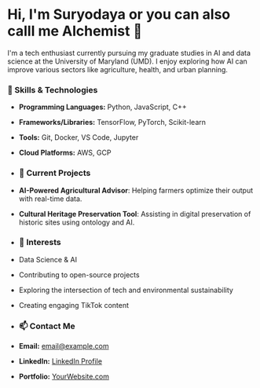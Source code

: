 # Hi, I'm Suryodaya or you can also calll me Alchemist 👋

I'm a tech enthusiast currently pursuing my graduate studies in AI and data science at the University of Maryland (UMD). I enjoy exploring how AI can improve various sectors like agriculture, health, and urban planning.

### 🚀 Skills & Technologies
- **Programming Languages:** Python, JavaScript, C++
- **Frameworks/Libraries:** TensorFlow, PyTorch, Scikit-learn
- **Tools:** Git, Docker, VS Code, Jupyter
- **Cloud Platforms:** AWS, GCP

- ### 🔭 Current Projects
- **AI-Powered Agricultural Advisor**: Helping farmers optimize their output with real-time data.
- **Cultural Heritage Preservation Tool**: Assisting in digital preservation of historic sites using ontology and AI.

- ### 🌱 Interests
- Data Science & AI
- Contributing to open-source projects
- Exploring the intersection of tech and environmental sustainability
- Creating engaging TikTok content

- ### 📫 Contact Me
- **Email:** [email@example.com](mailto:email@example.com)
- **LinkedIn:** [LinkedIn Profile](https://www.linkedin.com/in/yourprofile/)
- **Portfolio:** [YourWebsite.com](http://yourwebsite.com)
